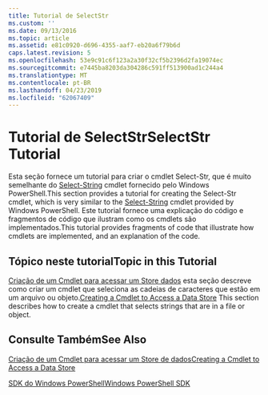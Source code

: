 ```yaml
---
title: Tutorial de SelectStr
ms.custom: ''
ms.date: 09/13/2016
ms.topic: article
ms.assetid: e81c0920-d696-4355-aaf7-eb20a6f79b6d
caps.latest.revision: 5
ms.openlocfilehash: 53e9c91c6f123a2a30f32cf5b2396d2fa19074ec
ms.sourcegitcommit: e7445ba8203da304286c591ff513900ad1c244a4
ms.translationtype: MT
ms.contentlocale: pt-BR
ms.lasthandoff: 04/23/2019
ms.locfileid: "62067409"
---
```

# <a name="selectstr-tutorial"></a><span data-ttu-id="7f52e-102">Tutorial de SelectStr</span><span class="sxs-lookup"><span data-stu-id="7f52e-102">SelectStr Tutorial</span></span>

<span data-ttu-id="7f52e-103">Esta seção fornece um tutorial para criar o cmdlet Select-Str, que é muito semelhante do [Select-String](/powershell/module/microsoft.powershell.utility/select-string) cmdlet fornecido pelo Windows PowerShell.</span><span class="sxs-lookup"><span data-stu-id="7f52e-103">This section provides a tutorial for creating the Select-Str cmdlet, which is very similar to the [Select-String](/powershell/module/microsoft.powershell.utility/select-string) cmdlet provided by Windows PowerShell.</span></span> <span data-ttu-id="7f52e-104">Este tutorial fornece uma explicação do código e fragmentos de código que ilustram como os cmdlets são implementados.</span><span class="sxs-lookup"><span data-stu-id="7f52e-104">This tutorial provides fragments of code that illustrate how cmdlets are implemented, and an explanation of the code.</span></span>

## <a name="topic-in-this-tutorial"></a><span data-ttu-id="7f52e-105">Tópico neste tutorial</span><span class="sxs-lookup"><span data-stu-id="7f52e-105">Topic in this Tutorial</span></span>

<span data-ttu-id="7f52e-106">[Criação de um Cmdlet para acessar um Store dados](./creating-a-cmdlet-to-access-a-data-store.md) esta seção descreve como criar um cmdlet que seleciona as cadeias de caracteres que estão em um arquivo ou objeto.</span><span class="sxs-lookup"><span data-stu-id="7f52e-106">[Creating a Cmdlet to Access a Data Store](./creating-a-cmdlet-to-access-a-data-store.md) This section describes how to create a cmdlet that selects strings that are in a file or object.</span></span>

## <a name="see-also"></a><span data-ttu-id="7f52e-107">Consulte Também</span><span class="sxs-lookup"><span data-stu-id="7f52e-107">See Also</span></span>

[<span data-ttu-id="7f52e-108">Criação de um Cmdlet para acessar um Store de dados</span><span class="sxs-lookup"><span data-stu-id="7f52e-108">Creating a Cmdlet to Access a Data Store</span></span>](./creating-a-cmdlet-to-access-a-data-store.md)

[<span data-ttu-id="7f52e-109">SDK do Windows PowerShell</span><span class="sxs-lookup"><span data-stu-id="7f52e-109">Windows PowerShell SDK</span></span>](../windows-powershell-reference.md)
